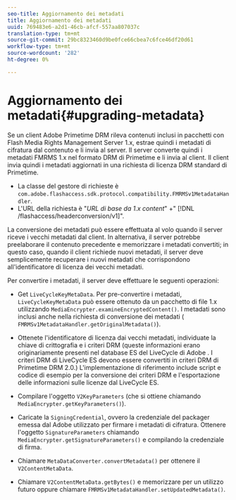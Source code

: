 ```yaml
---
seo-title: Aggiornamento dei metadati
title: Aggiornamento dei metadati
uuid: 769483e6-a2d1-46cb-afcf-557aa807037c
translation-type: tm+mt
source-git-commit: 29bc8323460d9be0fce66cbea7c6fce46df20d61
workflow-type: tm+mt
source-wordcount: '282'
ht-degree: 0%

---
```



# Aggiornamento dei metadati{#upgrading-metadata}

Se un client Adobe Primetime DRM  rileva contenuti inclusi in pacchetti con Flash Media Rights Management Server 1.x, estrae quindi i metadati di cifratura dal contenuto e li invia al server. Il server converte quindi i metadati FMRMS 1.x nel formato DRM di Primetime e li invia al client. Il client invia quindi i metadati aggiornati in una richiesta di licenza DRM standard di Primetime.

* La classe del gestore di richieste è `com.adobe.flashaccess.sdk.protocol.compatibility.FMRMSv1MetadataHandler`.
* L&#39;URL della richiesta è &quot;*URL di base da 1.x content*&quot; +&quot; [!DNL /flashaccess/headerconversion/v1]&quot;.

La conversione dei metadati può essere effettuata al volo quando il server riceve i vecchi metadati dal client. In alternativa, il server potrebbe preelaborare il contenuto precedente e memorizzare i metadati convertiti; in questo caso, quando il client richiede nuovi metadati, il server deve semplicemente recuperare i nuovi metadati che corrispondono all&#39;identificatore di licenza dei vecchi metadati.

Per convertire i metadati, il server deve effettuare le seguenti operazioni:

* Get `LiveCycleKeyMetaData`. Per pre-convertire i metadati, `LiveCycleKeyMetaData` può essere ottenuto da un pacchetto di file 1.x utilizzando `MediaEncrypter.examineEncryptedContent()`. I metadati sono inclusi anche nella richiesta di conversione dei metadati ( `FMRMSv1MetadataHandler.getOriginalMetadata()`).

* Ottenete l&#39;identificatore di licenza dai vecchi metadati, individuate la chiave di crittografia e i criteri DRM (queste informazioni erano originariamente presenti nel database ES del LiveCycle di Adobe  . I criteri DRM di LiveCycle ES devono essere convertiti in criteri DRM di Primetime DRM 2.0.) L&#39;implementazione di riferimento include script e codice di esempio per la conversione dei criteri DRM e l&#39;esportazione delle informazioni sulle licenze dal LiveCycle ES.
* Compilare l&#39;oggetto `V2KeyParameters` (che si ottiene chiamando `MediaEncrypter.getKeyParameters()`).

* Caricate la `SigningCredential`, ovvero la credenziale del packager emessa dal Adobe  utilizzato per firmare i metadati di cifratura. Ottenere l&#39;oggetto `SignatureParameters` chiamando `MediaEncrypter.getSignatureParameters()` e compilando la credenziale di firma.

* Chiamare `MetaDataConverter.convertMetadata()` per ottenere il `V2ContentMetaData`.

* Chiamare `V2ContentMetaData.getBytes()` e memorizzare per un utilizzo futuro oppure chiamare `FMRMSv1MetadataHandler.setUpdatedMetadata()`.


